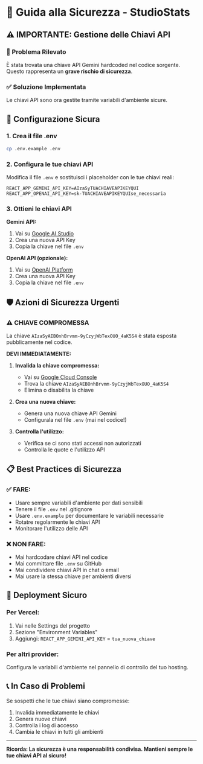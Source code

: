 # 🔐 Guida alla Sicurezza - StudioStats

## ⚠️ IMPORTANTE: Gestione delle Chiavi API

### 🚨 Problema Rilevato
È stata trovata una chiave API Gemini hardcoded nel codice sorgente. Questo rappresenta un **grave rischio di sicurezza**.

### ✅ Soluzione Implementata
Le chiavi API sono ora gestite tramite variabili d'ambiente sicure.

## 🔧 Configurazione Sicura

### 1. Crea il file .env
```bash
cp .env.example .env
```

### 2. Configura le tue chiavi API
Modifica il file `.env` e sostituisci i placeholder con le tue chiavi reali:

```env
REACT_APP_GEMINI_API_KEY=AIzaSyTUACHIAVEAPIKEYQUI
REACT_APP_OPENAI_API_KEY=sk-TUACHIAVEAPIKEYQUIse_necessaria
```

### 3. Ottieni le chiavi API

**Gemini API:**
1. Vai su [Google AI Studio](https://makersuite.google.com/app/apikey)
2. Crea una nuova API Key
3. Copia la chiave nel file `.env`

**OpenAI API (opzionale):**
1. Vai su [OpenAI Platform](https://platform.openai.com/account/api-keys)
2. Crea una nuova API Key
3. Copia la chiave nel file `.env`

## 🛡️ Azioni di Sicurezza Urgenti

### ⚠️ CHIAVE COMPROMESSA
La chiave `AIzaSyAEBOnhBrvmm-9yCzyjWbTexOUO_4aK5S4` è stata esposta pubblicamente nel codice.

**DEVI IMMEDIATAMENTE:**

1. **Invalida la chiave compromessa:**
   - Vai su [Google Cloud Console](https://console.cloud.google.com/apis/credentials)
   - Trova la chiave `AIzaSyAEBOnhBrvmm-9yCzyjWbTexOUO_4aK5S4`
   - Elimina o disabilita la chiave

2. **Crea una nuova chiave:**
   - Genera una nuova chiave API Gemini
   - Configurala nel file `.env` (mai nel codice!)

3. **Controlla l'utilizzo:**
   - Verifica se ci sono stati accessi non autorizzati
   - Controlla le quote e l'utilizzo API

## 📋 Best Practices di Sicurezza

### ✅ FARE:
- Usare sempre variabili d'ambiente per dati sensibili
- Tenere il file `.env` nel .gitignore
- Usare `.env.example` per documentare le variabili necessarie
- Rotatre regolarmente le chiavi API
- Monitorare l'utilizzo delle API

### ❌ NON FARE:
- Mai hardcodare chiavi API nel codice
- Mai committare file `.env` su GitHub
- Mai condividere chiavi API in chat o email
- Mai usare la stessa chiave per ambienti diversi

## 🔄 Deployment Sicuro

### Per Vercel:
1. Vai nelle Settings del progetto
2. Sezione "Environment Variables"
3. Aggiungi: `REACT_APP_GEMINI_API_KEY` = `tua_nuova_chiave`

### Per altri provider:
Configura le variabili d'ambiente nel pannello di controllo del tuo hosting.

## 📞 In Caso di Problemi

Se sospetti che le tue chiavi siano compromesse:
1. Invalida immediatamente le chiavi
2. Genera nuove chiavi
3. Controlla i log di accesso
4. Cambia le chiavi in tutti gli ambienti

---
**Ricorda: La sicurezza è una responsabilità condivisa. Mantieni sempre le tue chiavi API al sicuro!**
